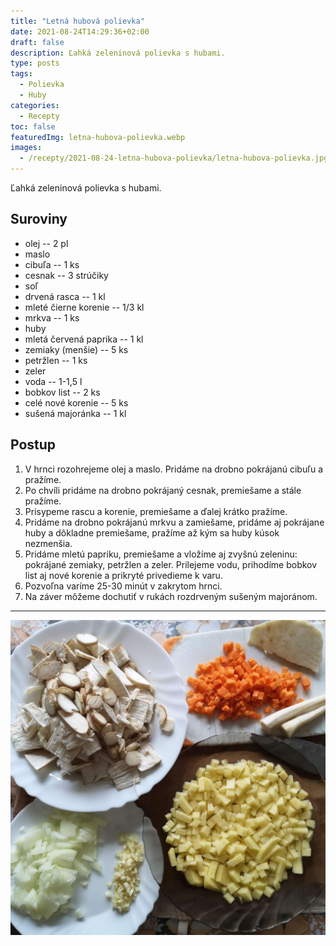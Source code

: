 ```yaml
---
title: "Letná hubová polievka"
date: 2021-08-24T14:29:36+02:00
draft: false
description: Ľahká zeleninová polievka s hubami.
type: posts
tags:
  - Polievka
  - Huby
categories:
  - Recepty
toc: false
featuredImg: letna-hubova-polievka.webp
images:
  - /recepty/2021-08-24-letna-hubova-polievka/letna-hubova-polievka.jpg
---
```


Ľahká zeleninová polievka s hubami.

## Suroviny

- olej -- 2 pl
- maslo
- cibuľa -- 1 ks
- cesnak -- 3 strúčiky
- soľ
- drvená rasca -- 1 kl
- mleté čierne korenie -- 1/3 kl
- mrkva -- 1 ks
- huby
- mletá červená paprika -- 1 kl
- zemiaky (menšie) -- 5 ks
- petržlen -- 1 ks
- zeler
- voda -- 1-1,5 l
- bobkov list -- 2 ks
- celé nové korenie -- 5 ks
- sušená majoránka -- 1 kl

## Postup

1. V hrnci rozohrejeme olej a maslo. Pridáme na drobno pokrájanú cibuľu a pražíme.
2. Po chvíli pridáme na drobno pokrájaný cesnak, premiešame a stále pražíme.
3. Prisypeme rascu a korenie, premiešame a ďalej krátko pražíme.
4. Pridáme na drobno pokrájanú mrkvu a zamiešame, pridáme aj pokrájane huby a dôkladne premiešame, pražíme až kým sa huby kúsok nezmenšia.
5. Pridáme mletú papriku, premiešame a vložíme aj zvyšnú zeleninu: pokrájané zemiaky, petržlen a zeler. Prilejeme vodu, prihodíme bobkov list aj nové korenie a prikryté privedieme k varu.
6. Pozvoľna varíme 25-30 minút v zakrytom hrnci.
7. Na záver môžeme dochutiť v rukách rozdrveným sušeným majoránom.

---

![Letná hubová polievka](letna-hubova-polievka.jpg "Suroviny na letnú hubovú polievku (autor: zwieratko, 2021)")
